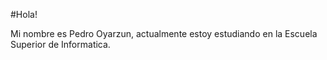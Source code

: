 #Hola!

Mi nombre es Pedro Oyarzun, actualmente estoy estudiando en la Escuela Superior de Informatica. 

<!---
pedrooyarzun-uy/pedrooyarzun-uy is a ✨ special ✨ repository because its `README.md` (this file) appears on your GitHub profile.
You can click the Preview link to take a look at your changes.
--->

